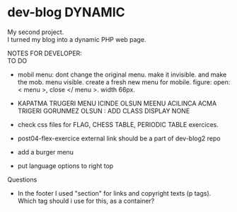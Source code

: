 # dev-blog DYNAMIC
My second project. <br>
I turned my blog into a dynamic PHP web page.



NOTES FOR DEVELOPER: <br>
TO DO
- mobil menu: dont change the original menu. make it invisible. and make the mob. menu visible. create a fresh new menu for mobile.  figure: open: < menu >, close </ menu >. width 66px.
  
- KAPATMA TRUGERI MENU ICINDE OLSUN
MEENU ACILINCA ACMA TRIGERI GORUNMEZ OLSUN : ADD CLASS DISPLAY NONE

- check css files for FLAG, CHESS TABLE, PERIODIC TABLE exercices. 
- post04-flex-exercice external link should be a part of dev-blog2 repo
- add a burger menu
- put language options to right top

  

Questions
- In the footer I used "section" for links and copyright texts (p tags).
 Which tag should i use for this, as a container?
